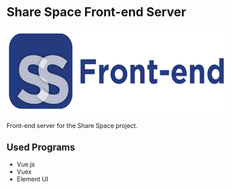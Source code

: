 # Share Space Front-end Server

<div align="center"> <img src="./doc/logo.png" width=600px height=200px> </div>

Front-end server for the Share Space project.

## Used Programs

* Vue.js
* Vuex
* Element UI

